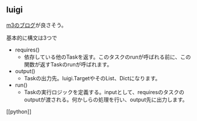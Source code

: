 ## luigi
[m3のブログ](https://www.m3tech.blog/entry/2018/10/17/105115)が良さそう。

基本的に構文は3つで
- requires()
  - 依存している他のTaskを返す。このタスクのrunが呼ばれる前に、この関数が返すTaskのrunが呼ばれます。
- output()
  - Taskの出力先。luigi.TargetやそのList、Dictになります。
- run()
  - Taskの実行ロジックを定義する。inputとして、requiresのタスクのoutputが渡される。何かしらの処理を行い、output先に出力します。

[[python]]